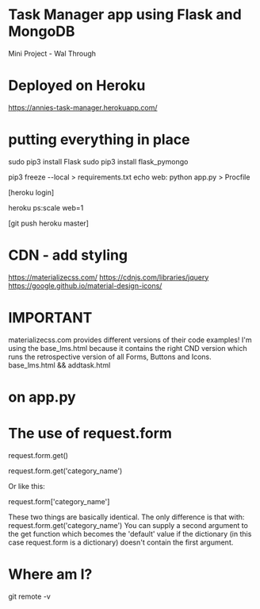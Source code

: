 # Task Manager app using Flask and MongoDB
Mini Project - Wal Through

# Deployed on Heroku
https://annies-task-manager.herokuapp.com/


# putting everything in place
sudo pip3 install Flask
sudo pip3 install flask_pymongo

pip3 freeze --local > requirements.txt
echo web: python app.py > Procfile

[heroku login]

heroku ps:scale web=1

[git push heroku master]






# CDN - add styling
https://materializecss.com/
https://cdnjs.com/libraries/jquery
https://google.github.io/material-design-icons/

# IMPORTANT
materializecss.com provides different versions of their code examples!
I'm using the base_lms.html because it contains the right CND version which
runs the retrospective version of all Forms, Buttons and Icons.
base_lms.html  && addtask.html


# on app.py
# The use of request.form
request.form.get() 

request.form.get('category_name') 

Or like this:

request.form['category_name'] 

These two things are basically identical.
The only difference is that with:
request.form.get('category_name')
You can supply a second argument to the get function which becomes the 
'default' value if the dictionary (in this case request.form is a dictionary) 
doesn't contain the first argument.


# Where am I?
git remote -v